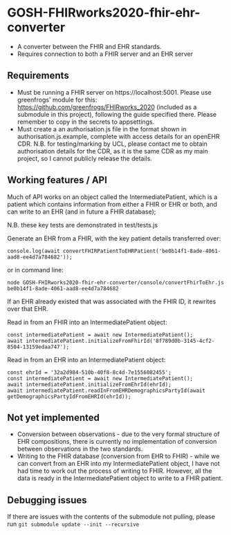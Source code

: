 # GOSH-FHIRworks2020-fhir-ehr-converter
- A converter between the FHIR and EHR standards.
- Requires connection to both a FHIR server and an EHR server

## Requirements
- Must be running a FHIR server on https://localhost:5001. Please use greenfrogs' module for this: https://github.com/greenfrogs/FHIRworks_2020 (included as a submodule in this project), following the guide specified there. Please  remember to copy in the secrets to appsettings.
- Must create a an authorisation.js file in the format shown in authorisation.js.example, complete with access details for an openEHR CDR. N.B. for testing/marking by UCL, please contact me to obtain authorisation details for the CDR, as it is the same CDR as my main project, so I cannot publicly release the details.

## Working features / API
Much of API works on an object called the IntermediatePatient, which is a patient which contains information from either a FHIR or EHR or both, and can write to an EHR (and in future a FHIR database); 

N.B. these key tests are demonstrated in test/tests.js

Generate an EHR from a FHIR, with the key patient details transferred over:
```
console.log(await convertFHIRPatientToEHRPatient('be0b14f1-8ade-4061-aad8-ee4d7a784682'));
```
or in command line:
```
node GOSH-FHIRworks2020-fhir-ehr-converter/console/convertFhirToEhr.js be0b14f1-8ade-4061-aad8-ee4d7a784682
```
If an EHR already existed that was associated with the FHIR ID, it rewrites over that EHR.

Read in from an FHIR into an IntermediatePatient object:
```
const intermediatePatient = await new IntermediatePatient();
await intermediatePatient.initializeFromFhirId('8f789d0b-3145-4cf2-8504-13159edaa747');
```

Read in from an EHR into an IntermediatePatient object:
```
const ehrId = '32a2d984-510b-40f8-8c4d-7e1556082455';
const intermediatePatient = await new IntermediatePatient();
await intermediatePatient.initializeFromEhrId(ehrId);
await intermediatePatient.readInFromEHRDemographicsPartyId(await getDemographicsPartyIdFromEHRId(ehrId));
```


## Not yet implemented
- Conversion between observations - due to the very formal structure of EHR compositions, there is currently no implementation of conversion between observations in the two standards.
- Writing to the FHIR database (conversion from EHR to FHIR) - while we can convert from an EHR into my IntermediatePatient object, I have not had time to work out the process of writing to FHIR. However, all the data is ready in the IntermediatePatient object to write to a FHIR patient.

## Debugging issues
If there are issues with the contents of the submodule not pulling, please run `git submodule update --init --recursive`
